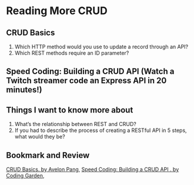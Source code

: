 # Reading More CRUD

## CRUD Basics

1. Which HTTP method would you use to update a record through an API?
2. Which REST methods require an ID parameter?

## Speed Coding: Building a CRUD API (Watch a Twitch streamer code an Express API in 20 minutes!)

## Things I want to know more about

1. What’s the relationship between REST and CRUD?
2. If you had to describe the process of creating a RESTful API in 5 steps, what would they be?

## Bookmark and Review

[CRUD Basics. by Avelon Pang](https://medium.com/geekculture/crud-operations-explained-2a44096e9c88),
[Speed Coding: Building a CRUD API . by Coding Garden](https://www.youtube.com/watch?v=EzNcBhSv1Wo),
